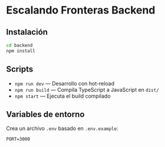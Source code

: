 # Escalando Fronteras Backend

## Instalación

```bash
cd backend
npm install
```

## Scripts

- `npm run dev` — Desarrollo con hot-reload
- `npm run build` — Compila TypeScript a JavaScript en `dist/`
- `npm start` — Ejecuta el build compilado

## Variables de entorno

Crea un archivo `.env` basado en `.env.example`:

```
PORT=3000
``` 